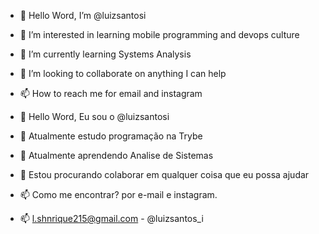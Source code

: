 - 👋 Hello Word, I’m @luizsantosi
- 👀 I’m interested in learning mobile programming and devops culture
- 🌱 I’m currently learning Systems Analysis
- 💞️ I’m looking to collaborate on anything I can help
- 📫 How to reach me for email and instagram












- 👋 Hello Word, Eu sou o @luizsantosi
- 👀 Atualmente estudo programação na Trybe 
- 🌱 Atualmente aprendendo Analise de Sistemas
- 💞️ Estou procurando colaborar em qualquer coisa que eu possa ajudar
- 📫 Como me encontrar? por e-mail e instagram. 
- 📫 l.shnrique215@gmail.com - @luizsantos_i


<!---
luizsantosi/luizsantosi is a ✨ special ✨ repository because its `README.md` (this file) appears on your GitHub profile.
You can click the Preview link to take a look at your changes.
--->
